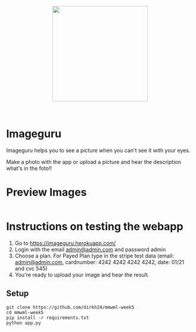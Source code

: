 <p align="center"><img src="https://github.com/dirkh24/mmwml-week5/blob/master/media/Imageguru2.PNG" width="256px"><p>

&nbsp;&nbsp;&nbsp;&nbsp;&nbsp;&nbsp;&nbsp;&nbsp;&nbsp;&nbsp;&nbsp;&nbsp;&nbsp;
&nbsp;&nbsp;&nbsp;&nbsp;&nbsp;&nbsp;&nbsp;&nbsp;&nbsp;&nbsp;&nbsp;&nbsp;&nbsp;

# Imageguru

Imageguru helps you to see a picture when you can't see it with your eyes. 

Make a photo with the app or upload a picture and hear the description what's in the foto!!

# Preview Images
<img scr="https://github.com/dirkh24/mmwml-week5/blob/master/media/Login.PNG">

# Instructions on testing the webapp
1. Go to https://imageguru.herokuapp.com/
2. Login with the email admin@admin.com and password admin
3. Choose a plan. For Payed Plan type in the stripe test data (email: admin@admin.com, cardnumber: 4242 4242 4242 4242, date: 01/21 and cvc 545)
4. You're ready to upload your image and hear the result.

## Setup
``` 
git clone https://github.com/dirkh24/mmwml-week5
cd mmwml-week5
pip install -r requirements.txt
python app.py
```
